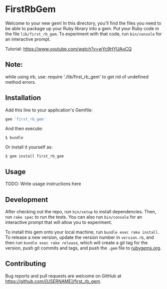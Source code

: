 # FirstRbGem

Welcome to your new gem! In this directory, you'll find the files you need to be able to package up your Ruby library into a gem. Put your Ruby code in the file `lib/first_rb_gem`. To experiment with that code, run `bin/console` for an interactive prompt.

Tutorial: https://www.youtube.com/watch?v=wYc9HYUAoCQ

## Note: 
while using irb, use: require './lib/first_rb_gem' to get rid of undefined method errors.

## Installation

Add this line to your application's Gemfile:

```ruby
gem 'first_rb_gem'
```

And then execute:

    $ bundle

Or install it yourself as:

    $ gem install first_rb_gem

## Usage

TODO: Write usage instructions here

## Development

After checking out the repo, run `bin/setup` to install dependencies. Then, run `rake spec` to run the tests. You can also run `bin/console` for an interactive prompt that will allow you to experiment.

To install this gem onto your local machine, run `bundle exec rake install`. To release a new version, update the version number in `version.rb`, and then run `bundle exec rake release`, which will create a git tag for the version, push git commits and tags, and push the `.gem` file to [rubygems.org](https://rubygems.org).

## Contributing

Bug reports and pull requests are welcome on GitHub at https://github.com/[USERNAME]/first_rb_gem.

